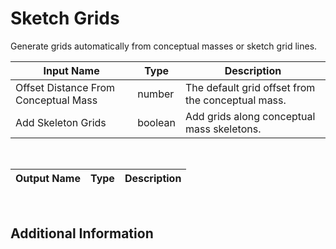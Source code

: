 

# Sketch Grids

Generate grids automatically from conceptual masses or sketch grid lines.

|Input Name|Type|Description|
|---|---|---|
|Offset Distance From Conceptual Mass|number|The default grid offset from the conceptual mass.|
|Add Skeleton Grids|boolean|Add grids along conceptual mass skeletons.|


<br>

|Output Name|Type|Description|
|---|---|---|


<br>

## Additional Information